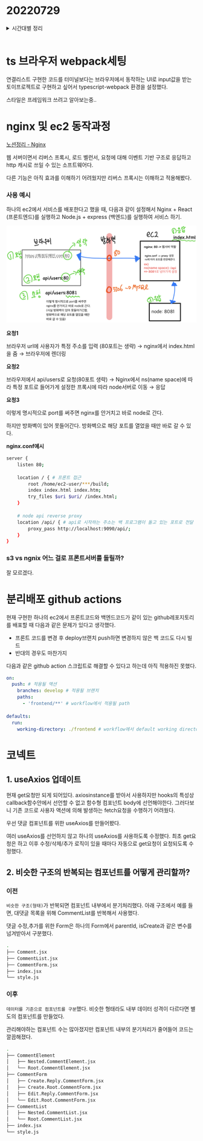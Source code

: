 # 20220729

<details>
<summary>시간대별 정리</summary>

### 아침

회고작성

### 오전

ts 브라우저 webpack세팅

### 오후

nginx 및 ec2 동작과정

분리배포 github actions

체크인 스터디 피어세선

### 저녁

댓글 컴포넌트 리팩토링

</details>
<br>

# ts 브라우저 webpack세팅

연결리스트 구현한 코드를 터미널보다는 브라우저에서 동작하는 UI로 input값을 받는 토이프로젝트로 구현하고 싶어서 typescript-webpack 환경을 설정했다.

스타일은 프레임워크 쓰려고 알아보는중..

# nginx 및 ec2 동작과정

[노션정리 - Nginx](https://www.notion.so/nginx-6c8f5ac804f441b8ae7bb928950430fd)

웹 서버이면서 리버스 프록시, 로드 벨런서, 요청에 대해 이벤트 기반 구조로 응답하고 http 캐시로 쓰일 수 있는 소프트웨어다.

다른 기능은 아직 효과를 이해하기 어려웠지만 리버스 프록시는 이해하고 적용해봤다.

### 사용 예시

하나의 ec2에서 서비스를 배포한다고 했을 때, 다음과 같이 설정해서 Nginx + React (프론트엔드)를 실행하고 Node.js + express (백엔드)를 실행하여 서비스 하기.

![nginx.png](./image/29-nginx.png)

**요청1**

브라우저 url에 사용자가 특정 주소를 입력 (80포트는 생략) → nginx에서 index.html을 줌 → 브라우저에 렌더링

**요청2**

브라우저에서 api/users로 요청(80포트 생략) → Nginx에서 ns(name space)에 따라 특정 포트로 들어가게 설정한 프록시에 따라 node서버로 이동 → 응답

**요청3**

이렇게 명시적으로 port를 써주면 nginx를 안거치고 바로 node로 간다.

하지만 방화벽이 있어 못들어간다. 방화벽으로 해당 포트를 열었을 때만 바로 갈 수 있다.

**nginx.conf예시**

```bash
server {
    listen 80;

    location / { # 프론트 접근
        root /home/ec2-user/***/build;
        index index.html index.htm;
        try_files $uri $uri/ /index.html;
    }

    # node api reverse proxy
    location /api/ { # api로 시작하는 주소는 백 프로그램이 돌고 있는 포트로 전달
        proxy_pass http://localhost:9090/api/;
    }
}
```

### s3 vs ngnix 어느 걸로 프론트서버를 돌릴까?

잘 모르겠다.

# 분리배포 github actions

현재 구현한 하나의 ec2에서 프론트코드와 백엔드코드가 같이 있는 github레포지토리를 배포할 때 다음과 같은 문제가 있다고 생각했다.

- 프론트 코드를 변경 후 deploy브랜치 push하면 변경하지 않은 백 코드도 다시 빌드
- 반대의 경우도 마찬가지

다음과 같은 github action 스크립트로 해결할 수 있다고 하는데 아직 적용하진 못했다.

```yaml
on:
  push: # 적용될 액션
    branches: develop # 적용될 브랜치
    paths:
      - 'frontend/**' # workflow에서 적용될 path

defaults:
  run:
    working-directory: ./frontend # workflow에서 default working directory
```

# 코넥트

## 1. useAxios 업데이트

현재 get요청만 되게 되어있다. axiosinstance를 받아서 사용하지만 hooks의 특성상 callback함수안에서 선언할 수 없고 함수형 컴포넌트 body에 선언해야한다. 그러다보니 기존 코드로 사용자 액션에 의해 발생하는 fetch요청을 수행하기 어려웠다.

우선 댓글 컴포넌트를 위한 useAxios를 만들어봤다.

여러 useAxios를 선언하지 않고 하나의 useAxios를 사용하도록 수정했다. 최초 get요청은 하고 이후 수정/삭제/추가 로직이 있을 때마다 자동으로 get요청이 요청되도록 수정했다.

## 2. 비슷한 구조의 반복되는 컴포넌트를 어떻게 관리할까?

### 이전

`비슷한 구조(형태)`가 반복되면 컴포넌트 내부에서 분기처리했다. 아래 구조에서 예를 들면, 대댓글 목록을 위해 CommentList를 반복해서 사용했다.

댓글 수정,추가를 위한 Form은 하나의 Form에서 parentId, isCreate과 같은 변수를 넘겨받아서 구분했다.

```bash
.
├── Comment.jsx
├── CommentList.jsx
├── CommentForm.jsx
├── index.jsx
└── style.js
```

### 이후

`데이터를 기준으로 컴포넌트를 구분`했다. 비슷한 형태라도 내부 데이터 성격이 다르다면 별도의 컴포넌트를 만들었다.

관리해야하는 컴포넌트 수는 많아졌지만 컴포넌트 내부의 분기처리가 줄어들어 코드는 깔끔해졌다.

```bash
.
├── CommentElement
│   ├── Nested.CommentElement.jsx
│   └── Root.CommentElement.jsx
├── CommentForm
│   ├── Create.Reply.CommentForm.jsx
│   ├── Create.Root.CommentForm.jsx
│   ├── Edit.Reply.CommentForm.jsx
│   └── Edit.Root.CommentForm.jsx
├── CommentList
│   ├── Nested.CommentList.jsx
│   └── Root.CommentList.jsx
├── index.jsx
└── style.js
```
